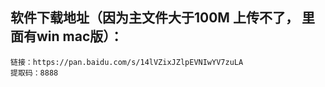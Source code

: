 ##  软件下载地址（因为主文件大于100M 上传不了， 里面有win mac版）：
    链接：https://pan.baidu.com/s/14lVZixJZlpEVNIwYV7zuLA 
    提取码：8888 


